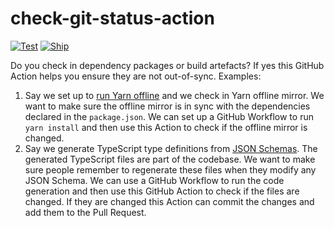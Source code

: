 
# check-git-status-action

[![Test](https://github.com/CatChen/check-git-status-action/actions/workflows/test.yml/badge.svg)](https://github.com/CatChen/check-git-status-action/actions/workflows/test.yml)
[![Ship](https://github.com/CatChen/check-git-status-action/actions/workflows/ship.yml/badge.svg)](https://github.com/CatChen/check-git-status-action/actions/workflows/ship.yml)

Do you check in dependency packages or build artefacts? If yes this GitHub Action helps you ensure they are not out-of-sync. Examples:

1. Say we set up to [run Yarn offline](https://classic.yarnpkg.com/blog/2016/11/24/offline-mirror/) and we check in Yarn offline mirror. We want to make sure the offline mirror is in sync with the dependencies declared in the `package.json`. We can set up a GitHub Workflow to run `yarn install` and then use this Action to check if the offline mirror is changed.
2. Say we generate TypeScript type definitions from [JSON Schemas](https://json-schema.org/). The generated TypeScript files are part of the codebase. We want to make sure people remember to regenerate these files when they modify any JSON Schema. We can use a GitHub Workflow to run the code generation and then use this GitHub Action to check if the files are changed. If they are changed this Action can commit the changes and add them to the Pull Request.